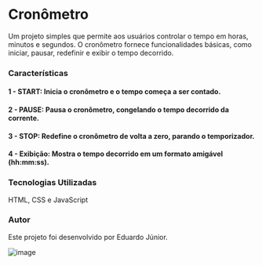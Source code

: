 # Cronômetro

Um projeto simples que permite aos usuários controlar o tempo em horas, minutos e segundos. O cronômetro fornece funcionalidades básicas, como iniciar, pausar, redefinir e exibir o tempo decorrido.

### Características
#### 1 - START: Inicia o cronômetro e o tempo começa a ser contado.
#### 2 - PAUSE: Pausa o cronômetro, congelando o tempo decorrido da corrente.
#### 3 - STOP: Redefine o cronômetro de volta a zero, parando o temporizador.
#### 4 - Exibição: Mostra o tempo decorrido em um formato amigável (hh:mm:ss).

###  Tecnologias Utilizadas 
HTML, CSS e JavaScript

### Autor
Este projeto foi desenvolvido por Eduardo Júnior.


![image](https://github.com/juninEc/cronometro-js/assets/78993781/bd13463b-5720-4a96-a622-a72a307f0049)
